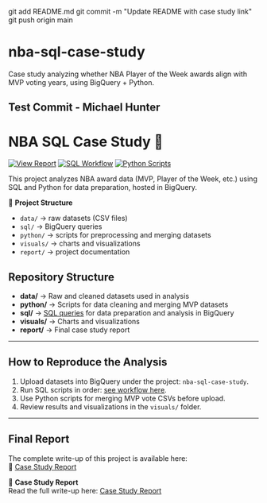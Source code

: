 git add README.md
git commit -m "Update README with case study link"
git push origin main
# nba-sql-case-study
Case study analyzing whether NBA Player of the Week awards align with MVP voting years, using BigQuery + Python.
## Test Commit - Michael Hunter
# NBA SQL Case Study 🏀

[![View Report](https://img.shields.io/badge/📄%20Case%20Study-Read%20Now-blue)](report/case_study.md)
[![SQL Workflow](https://img.shields.io/badge/🛠️%20SQL-Workflow-orange)](sql)
[![Python Scripts](https://img.shields.io/badge/🐍%20Python-Scripts-green)](python)





This project analyzes NBA award data (MVP, Player of the Week, etc.) using SQL and Python for data preparation, hosted in BigQuery.

📂 **Project Structure**
- `data/` → raw datasets (CSV files)
- `sql/` → BigQuery queries
- `python/` → scripts for preprocessing and merging datasets
- `visuals/` → charts and visualizations
- `report/` → project documentation

## Repository Structure

- **data/** → Raw and cleaned datasets used in analysis  
- **python/** → Scripts for data cleaning and merging MVP datasets  
- **sql/** → [SQL queries](sql/README.md) for data preparation and analysis in BigQuery  
- **visuals/** → Charts and visualizations  
- **report/** → Final case study report  

---

## How to Reproduce the Analysis
1. Upload datasets into BigQuery under the project: `nba-sql-case-study`.
2. Run SQL scripts in order: [see workflow here](sql/README.md).
3. Use Python scripts for merging MVP vote CSVs before upload.
4. Review results and visualizations in the `visuals/` folder.

---

## Final Report
The complete write-up of this project is available here:  
📄 [Case Study Report](report/case_study.md)


📖 **Case Study Report**  
Read the full write-up here: [Case Study Report](report/case_study.md)

